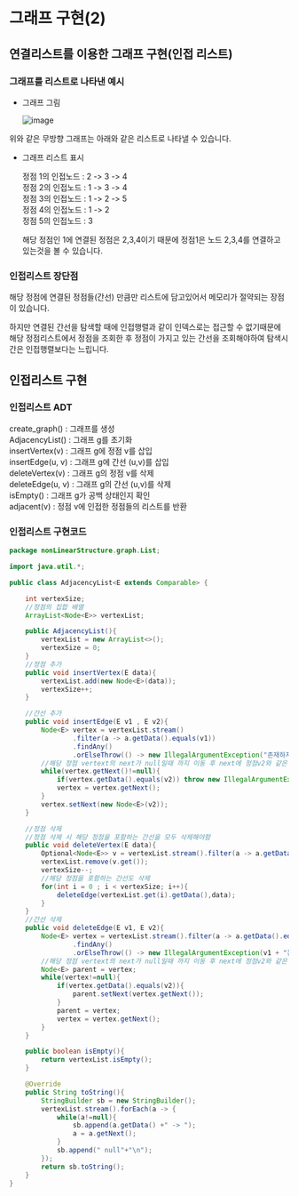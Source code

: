 # 그래프 구현(2)

## 연결리스트를 이용한 그래프 구현(인접 리스트)

### 그래프를 리스트로 나타낸 예시

- 그래프 그림  

    ![image](https://github.com/9ony/9ony/assets/97019540/e745e297-fb04-4897-b25f-a29ec5eb30e3)  

위와 같은 무방향 그래프는 아래와 같은 리스트로 나타낼 수 있습니다.  

- 그래프 리스트 표시  

    정점 1의 인접노드 : 2 -> 3 -> 4  
    정점 2의 인접노드 : 1 -> 3 -> 4  
    정점 3의 인접노드 : 1 -> 2 -> 5  
    정점 4의 인접노드 : 1 -> 2   
    정점 5의 인접노드 : 3  

    해당 정점인 1에 연결된 정점은 2,3,4이기 때문에 정점1은 노드 2,3,4를 연결하고 있는것을 볼 수 있습니다.  

### 인접리스트 장단점

해당 정점에 연결된 정점들(간선) 만큼만 리스트에 담고있어서 메모리가 절약되는 장점이 있습니다.  

하지만 연결된 간선을 탐색할 때에 인접행렬과 같이 인덱스로는 접근할 수 없기때문에 해당 정점리스트에서 정점을 조회한 후 정점이 가지고 있는 간선을 조회해야하여 탐색시간은 인접행렬보다는 느립니다.  

## 인접리스트 구현  

### 인접리스트 ADT

create_graph() : 그래프를 생성  
AdjacencyList() : 그래프 g를 초기화  
insertVertex(v) : 그래프 g에 정점 v를 삽입  
insertEdge(u, v) : 그래프 g에 간선 (u,v)를 삽입  
deleteVertex(v) : 그래프 g의 정점 v를 삭제  
deleteEdge(u, v) : 그래프 g의 간선 (u,v)를 삭제  
isEmpty() : 그래프 g가 공백 상태인지 확인  
adjacent(v) : 정점 v에 인접한 정점들의 리스트를 반환  

### 인접리스트 구현코드

```java
package nonLinearStructure.graph.List;

import java.util.*;

public class AdjacencyList<E extends Comparable> {

    int vertexSize;
    //정점의 집합 배열
    ArrayList<Node<E>> vertexList;

    public AdjacencyList(){
        vertexList = new ArrayList<>();
        vertexSize = 0;
    }
    //정점 추가
    public void insertVertex(E data){
        vertexList.add(new Node<E>(data));
        vertexSize++;
    }

    //간선 추가
    public void insertEdge(E v1 , E v2){
        Node<E> vertex = vertexList.stream()
                .filter(a -> a.getData().equals(v1))
                .findAny()
                .orElseThrow(() -> new IllegalArgumentException("존재하지 않는 정점입니다."));
        //해당 정점 vertext의 next가 null일때 까지 이동 후 next에 정점v2와 같은 데이터값을가진 노드 삽입
        while(vertex.getNext()!=null){
            if(vertex.getData().equals(v2)) throw new IllegalArgumentException("이미 존재하는 간선입니다.");
            vertex = vertex.getNext();
        }
        vertex.setNext(new Node<E>(v2));
    }

    //정점 삭제
    //정점 삭제 시 해당 정점을 포함하는 간선을 모두 삭제해야함
    public void deleteVertex(E data){
        Optional<Node<E>> v = vertexList.stream().filter(a -> a.getData().equals(data)).findAny();
        vertexList.remove(v.get());
        vertexSize--;
        //해당 정점을 포함하는 간선도 삭제
        for(int i = 0 ; i < vertexSize; i++){
            deleteEdge(vertexList.get(i).getData(),data);
        }
    }
    //간선 삭제
    public void deleteEdge(E v1, E v2){
        Node<E> vertex = vertexList.stream().filter(a -> a.getData().equals(v1))
                .findAny()
                .orElseThrow(() -> new IllegalArgumentException(v1 + "는 존재하지 않는 정점입니다."));
        //해당 정점 vertext의 next가 null일때 까지 이동 후 next에 정점v2와 같은 데이터값을가진 노드 삽입
        Node<E> parent = vertex;
        while(vertex!=null){
            if(vertex.getData().equals(v2)){
                parent.setNext(vertex.getNext());
            }
            parent = vertex;
            vertex = vertex.getNext();
        }
    }

    public boolean isEmpty(){
        return vertexList.isEmpty();
    }

    @Override
    public String toString(){
        StringBuilder sb = new StringBuilder();
        vertexList.stream().forEach(a -> {
            while(a!=null){
                sb.append(a.getData() +" -> ");
                a = a.getNext();
            }
            sb.append(" null"+"\n");
        });
        return sb.toString();
    }
}

```